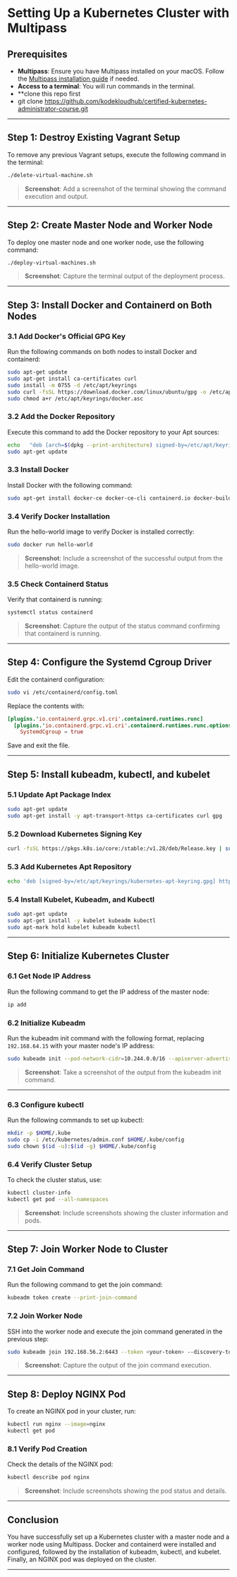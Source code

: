 # Setting Up a Kubernetes Cluster with Multipass

## Prerequisites
- **Multipass**: Ensure you have Multipass installed on your macOS. Follow the [Multipass installation guide](https://multipass.run/docs/installing-on-macos) if needed.
- **Access to a terminal**: You will run commands in the terminal.
- **clone this repo first
- git clone https://github.com/kodekloudhub/certified-kubernetes-administrator-course.git


---

## Step 1: Destroy Existing Vagrant Setup

To remove any previous Vagrant setups, execute the following command in the terminal:

```bash
./delete-virtual-machine.sh
```

> **Screenshot**: Add a screenshot of the terminal showing the command execution and output.

---

## Step 2: Create Master Node and Worker Node

To deploy one master node and one worker node, use the following command:

```bash
./deploy-virtual-machines.sh
```

> **Screenshot**: Capture the terminal output of the deployment process.

---

## Step 3: Install Docker and Containerd on Both Nodes

### 3.1 Add Docker's Official GPG Key

Run the following commands on both nodes to install Docker and containerd:

```bash
sudo apt-get update
sudo apt-get install ca-certificates curl
sudo install -m 0755 -d /etc/apt/keyrings
sudo curl -fsSL https://download.docker.com/linux/ubuntu/gpg -o /etc/apt/keyrings/docker.asc
sudo chmod a+r /etc/apt/keyrings/docker.asc
```

### 3.2 Add the Docker Repository

Execute this command to add the Docker repository to your Apt sources:

```bash
echo   "deb [arch=$(dpkg --print-architecture) signed-by=/etc/apt/keyrings/docker.asc] https://download.docker.com/linux/ubuntu   $(. /etc/os-release && echo "$VERSION_CODENAME") stable" |   sudo tee /etc/apt/sources.list.d/docker.list > /dev/null
sudo apt-get update
```

### 3.3 Install Docker

Install Docker with the following command:

```bash
sudo apt-get install docker-ce docker-ce-cli containerd.io docker-buildx-plugin
```

### 3.4 Verify Docker Installation

Run the hello-world image to verify Docker is installed correctly:

```bash
sudo docker run hello-world
```

> **Screenshot**: Include a screenshot of the successful output from the hello-world image.

### 3.5 Check Containerd Status

Verify that containerd is running:

```bash
systemctl status containerd
```

> **Screenshot**: Capture the output of the status command confirming that containerd is running.

---

## Step 4: Configure the Systemd Cgroup Driver

Edit the containerd configuration:

```bash
sudo vi /etc/containerd/config.toml
```

Replace the contents with:

```toml
[plugins.'io.containerd.grpc.v1.cri'.containerd.runtimes.runc]
  [plugins.'io.containerd.grpc.v1.cri'.containerd.runtimes.runc.options]
    SystemdCgroup = true
```

Save and exit the file.

---

## Step 5: Install kubeadm, kubectl, and kubelet

### 5.1 Update Apt Package Index

```bash
sudo apt-get update
sudo apt-get install -y apt-transport-https ca-certificates curl gpg
```

### 5.2 Download Kubernetes Signing Key

```bash
curl -fsSL https://pkgs.k8s.io/core:/stable:/v1.28/deb/Release.key | sudo gpg --dearmor -o /etc/apt/keyrings/kubernetes-apt-keyring.gpg
```

### 5.3 Add Kubernetes Apt Repository

```bash
echo 'deb [signed-by=/etc/apt/keyrings/kubernetes-apt-keyring.gpg] https://pkgs.k8s.io/core:/stable:/v1.28/deb/ /' | sudo tee /etc/apt/sources.list.d/kubernetes.list
```

### 5.4 Install Kubelet, Kubeadm, and Kubectl

```bash
sudo apt-get update
sudo apt-get install -y kubelet kubeadm kubectl
sudo apt-mark hold kubelet kubeadm kubectl
```

---

## Step 6: Initialize Kubernetes Cluster

### 6.1 Get Node IP Address

Run the following command to get the IP address of the master node:

```bash
ip add
```

### 6.2 Initialize Kubeadm

Run the kubeadm init command with the following format, replacing `192.168.64.15` with your master node's IP address:

```bash
sudo kubeadm init --pod-network-cidr=10.244.0.0/16 --apiserver-advertise-address=192.168.64.15
```

> **Screenshot**: Take a screenshot of the output from the kubeadm init command.

---

### 6.3 Configure kubectl

Run the following commands to set up kubectl:

```bash
mkdir -p $HOME/.kube
sudo cp -i /etc/kubernetes/admin.conf $HOME/.kube/config
sudo chown $(id -u):$(id -g) $HOME/.kube/config
```

### 6.4 Verify Cluster Setup

To check the cluster status, use:

```bash
kubectl cluster-info
kubectl get pod --all-namespaces
```

> **Screenshot**: Include screenshots showing the cluster information and pods.

---

## Step 7: Join Worker Node to Cluster

### 7.1 Get Join Command

Run the following command to get the join command:

```bash
kubeadm token create --print-join-command
```

### 7.2 Join Worker Node

SSH into the worker node and execute the join command generated in the previous step:

```bash
sudo kubeadm join 192.168.56.2:6443 --token <your-token> --discovery-token-ca-cert-hash sha256:<your-hash>
```

> **Screenshot**: Capture the output of the join command execution.

---

## Step 8: Deploy NGINX Pod

To create an NGINX pod in your cluster, run:

```bash
kubectl run nginx --image=nginx
kubectl get pod
```

### 8.1 Verify Pod Creation

Check the details of the NGINX pod:

```bash
kubectl describe pod nginx
```

> **Screenshot**: Include screenshots showing the pod status and details.

---

## Conclusion

You have successfully set up a Kubernetes cluster with a master node and a worker node using Multipass. Docker and containerd were installed and configured, followed by the installation of kubeadm, kubectl, and kubelet. Finally, an NGINX pod was deployed on the cluster.

---
